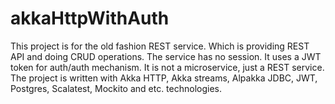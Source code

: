 # akkaHttpWithAuth


This project is for the old fashion REST service. Which is providing REST API and doing CRUD operations. 
The service has no session. It uses a JWT token for auth/auth mechanism. It is not a microservice, just a REST service.
The project is written with Akka HTTP, Akka streams, Alpakka JDBC, JWT, Postgres, Scalatest, Mockito and etc. technologies.
